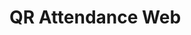 # QR Attendance Web
<!-- ! Fill in description -->
<!-- This comment is to test -->
<!-- ! Fill in tools -->
<!-- ! Maybe fill in other stuffs? -->